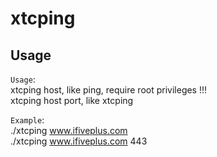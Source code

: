 # xtcping

## Usage

`Usage`: <br />
		xtcping host, like ping, require root privileges !!! <br />
		xtcping host port, like xtcping <br />

`Example`:  <br />
		./xtcping www.ifiveplus.com <br />
		./xtcping www.ifiveplus.com 443 <br />